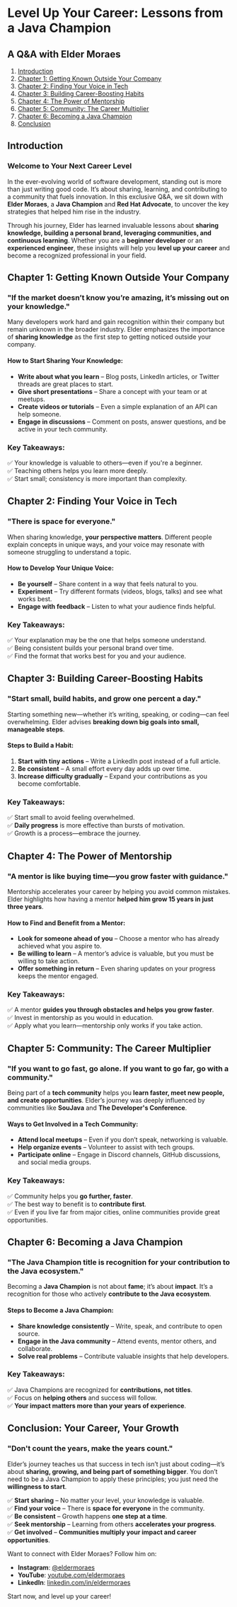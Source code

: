 # Level Up Your Career: Lessons from a Java Champion  
## A Q&A with Elder Moraes

1. [Introduction](#introduction)
1. [Chapter 1: Getting Known Outside Your Company](#chapter01)  
1. [Chapter 2: Finding Your Voice in Tech](#chapter02)  
1. [Chapter 3: Building Career-Boosting Habits](#chapter03)  
1. [Chapter 4: The Power of Mentorship](#chapter04)  
1. [Chapter 5: Community: The Career Multiplier](#chapter05)  
1. [Chapter 6: Becoming a Java Champion](#chapter06)  
1. [Conclusion](#conclusion)

<a name="introduction"></a>

## Introduction 

### Welcome to Your Next Career Level  
In the ever-evolving world of software development, standing out is more than just writing good code. It’s about sharing, learning, and contributing to a community that fuels innovation. In this exclusive Q&A, we sit down with **Elder Moraes**, a **Java Champion** and **Red Hat Advocate**, to uncover the key strategies that helped him rise in the industry.

Through his journey, Elder has learned invaluable lessons about **sharing knowledge, building a personal brand, leveraging communities, and continuous learning**. Whether you are a **beginner developer** or an **experienced engineer**, these insights will help you **level up your career** and become a recognized professional in your field.

<a name="chapter01"></a>

## Chapter 1: Getting Known Outside Your Company  

### "If the market doesn’t know you’re amazing, it’s missing out on your knowledge."

Many developers work hard and gain recognition within their company but remain unknown in the broader industry. Elder emphasizes the importance of **sharing knowledge** as the first step to getting noticed outside your company.

#### How to Start Sharing Your Knowledge:  
- **Write about what you learn** – Blog posts, LinkedIn articles, or Twitter threads are great places to start.
- **Give short presentations** – Share a concept with your team or at meetups.
- **Create videos or tutorials** – Even a simple explanation of an API can help someone.
- **Engage in discussions** – Comment on posts, answer questions, and be active in your tech community.  

### Key Takeaways:  
✅ Your knowledge is valuable to others—even if you're a beginner.  
✅ Teaching others helps you learn more deeply.  
✅ Start small; consistency is more important than complexity.  

<a name="chapter02"></a>

## Chapter 2: Finding Your Voice in Tech  

### "There is space for everyone."  

When sharing knowledge, **your perspective matters**. Different people explain concepts in unique ways, and your voice may resonate with someone struggling to understand a topic.  

#### How to Develop Your Unique Voice:  
- **Be yourself** – Share content in a way that feels natural to you.
- **Experiment** – Try different formats (videos, blogs, talks) and see what works best.
- **Engage with feedback** – Listen to what your audience finds helpful.

### Key Takeaways:  
✅ Your explanation may be the one that helps someone understand.  
✅ Being consistent builds your personal brand over time.  
✅ Find the format that works best for you and your audience.  

<a name="chapter03"></a>

## Chapter 3: Building Career-Boosting Habits  

### "Start small, build habits, and grow one percent a day."  

Starting something new—whether it’s writing, speaking, or coding—can feel overwhelming. Elder advises **breaking down big goals into small, manageable steps**.  

#### Steps to Build a Habit:  
1. **Start with tiny actions** – Write a LinkedIn post instead of a full article.
2. **Be consistent** – A small effort every day adds up over time.
3. **Increase difficulty gradually** – Expand your contributions as you become comfortable.

### Key Takeaways:  
✅ Start small to avoid feeling overwhelmed.  
✅ **Daily progress** is more effective than bursts of motivation.  
✅ Growth is a process—embrace the journey.  

<a name="chapter04"></a>

## Chapter 4: The Power of Mentorship  

### "A mentor is like buying time—you grow faster with guidance."  

Mentorship accelerates your career by helping you avoid common mistakes. Elder highlights how having a mentor **helped him grow 15 years in just three years**.  

#### How to Find and Benefit from a Mentor:  
- **Look for someone ahead of you** – Choose a mentor who has already achieved what you aspire to.
- **Be willing to learn** – A mentor’s advice is valuable, but you must be willing to take action.
- **Offer something in return** – Even sharing updates on your progress keeps the mentor engaged.  

### Key Takeaways:  
✅ A mentor **guides you through obstacles and helps you grow faster**.  
✅ Invest in mentorship as you would in education.  
✅ Apply what you learn—mentorship only works if you take action.  

<a name="chapter05"></a>

## Chapter 5: Community: The Career Multiplier  

### "If you want to go fast, go alone. If you want to go far, go with a community."  

Being part of a **tech community** helps you **learn faster, meet new people, and create opportunities**. Elder’s journey was deeply influenced by communities like **SouJava** and **The Developer's Conference**.  

#### Ways to Get Involved in a Tech Community:  
- **Attend local meetups** – Even if you don’t speak, networking is valuable.
- **Help organize events** – Volunteer to assist with tech groups.
- **Participate online** – Engage in Discord channels, GitHub discussions, and social media groups.  

### Key Takeaways:  
✅ Community helps you **go further, faster**.  
✅ The best way to benefit is to **contribute first**.  
✅ Even if you live far from major cities, online communities provide great opportunities.  

<a name="chapter06"></a>

## Chapter 6: Becoming a Java Champion  

### "The Java Champion title is recognition for your contribution to the Java ecosystem."  

Becoming a **Java Champion** is not about **fame**; it’s about **impact**. It’s a recognition for those who actively **contribute to the Java ecosystem**.  

#### Steps to Become a Java Champion:  
- **Share knowledge consistently** – Write, speak, and contribute to open source.
- **Engage in the Java community** – Attend events, mentor others, and collaborate.
- **Solve real problems** – Contribute valuable insights that help developers.  

### Key Takeaways:  
✅ Java Champions are recognized for **contributions, not titles**.  
✅ Focus on **helping others** and success will follow.  
✅ **Your impact matters more than your years of experience**.  

<a name="conclusion"></a>

## Conclusion: Your Career, Your Growth  

### "Don't count the years, make the years count."  

Elder’s journey teaches us that success in tech isn’t just about coding—it’s about **sharing, growing, and being part of something bigger**. You don’t need to be a Java Champion to apply these principles; you just need the **willingness to start**.  

✅ **Start sharing** – No matter your level, your knowledge is valuable.  
✅ **Find your voice** – There is **space for everyone** in the community.  
✅ **Be consistent** – Growth happens **one step at a time**.  
✅ **Seek mentorship** – Learning from others **accelerates your progress**.  
✅ **Get involved** – **Communities multiply your impact and career opportunities**.  

Want to connect with Elder Moraes? Follow him on:  
- **Instagram**: [@eldermoraes](https://instagram.com/eldermoraes)  
- **YouTube**: [youtube.com/eldermoraes](https://youtube.com/eldermoraes)  
- **LinkedIn**: [linkedin.com/in/eldermoraes](https://linkedin.com/in/eldermoraes)  

Start now, and level up your career!

